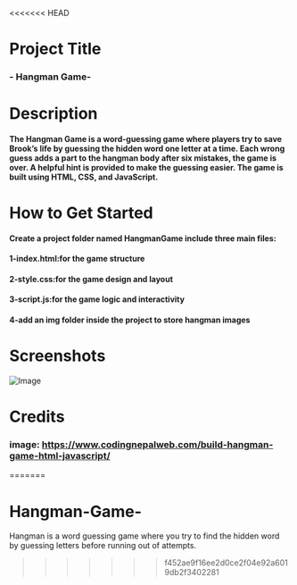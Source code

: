 <<<<<<< HEAD
# Project Title
### - Hangman Game-

# Description
#### The Hangman Game is a word-guessing game where players try to save Brook’s life by guessing the hidden word one letter at a time. Each wrong guess adds a part to the hangman body after six mistakes, the game is over. A helpful hint is provided to make the guessing easier. The game is built using HTML, CSS, and JavaScript.

# How to Get Started
#### Create a project folder named HangmanGame include three main files:
#### 1-index.html:for the game structure
#### 2-style.css:for the game design and layout
#### 3-script.js:for the game logic and interactivity
#### 4-add an img folder inside the project to store hangman images

# Screenshots
![Image](https://encrypted-tbn0.gstatic.com/images?q=tbn:ANd9GcRMJdGQwfbWP4LDSsen4p-M969m-3pnv9j6_g&s)

# Credits
### image: https://www.codingnepalweb.com/build-hangman-game-html-javascript/


=======
# Hangman-Game-
Hangman is a word guessing game where you try to find the hidden word by guessing letters before running out of attempts.
>>>>>>> f452ae9f16ee2d0ce2f04e92a6019db2f3402281
